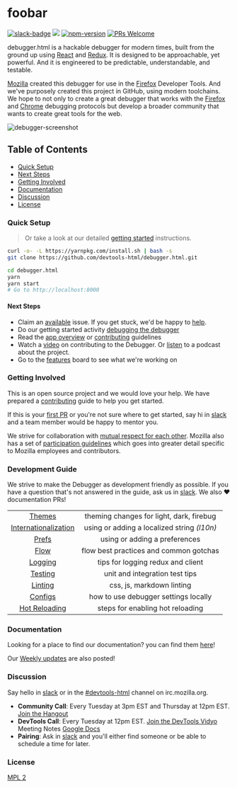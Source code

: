 # foobar

[![slack-badge]][slack] ![][ci-status] [![npm-version]][npm-package] [![PRs Welcome]][make-a-pull-request]

debugger.html is a hackable debugger for modern times, built from the ground up using [React] and [Redux].  It is designed to be approachable, yet powerful.  And it is engineered to be predictable, understandable, and testable.

[Mozilla] created this debugger for use in the [Firefox] Developer Tools.  And we've purposely created this project in GitHub, using modern toolchains.  We hope to not only to create a great debugger that works with the [Firefox][firefox-rdp] and [Chrome][chrome-rdp] debugging protocols but develop a broader community that wants to create great tools for the web.

![debugger-screenshot]

## Table of Contents
* [Quick Setup](#quick-setup)
* [Next Steps](#next-steps)
* [Getting Involved](#getting-involved)
* [Documentation](#documentation)
* [Discussion](#discussion)
* [License](#license)

### Quick Setup

> Or take a look at our detailed [getting started][getting-started] instructions.

```bash
curl -o- -L https://yarnpkg.com/install.sh | bash -s
git clone https://github.com/devtools-html/debugger.html.git

cd debugger.html
yarn
yarn start
# Go to http://localhost:8000
```

#### Next Steps

* Claim an [available] issue. If you get stuck, we'd be happy to [help].
* Do our getting started activity [debugging the debugger][first-activity]
* Read the [app overview][app-overview] or [contributing][contributing] guidelines
* Watch a [video][getting-started-screencast] on contributing to the Debugger. Or [listen][changelog] to a podcast about the project.
* Go to the [features][tracking] board to see what we're working on

### Getting Involved

This is an open source project and we would love your help. We have prepared a [contributing] guide to help you get started.

If this is your [first PR][make-a-pull-request] or you're not sure where to get started,
say hi in [slack] and a team member would be happy to mentor you.

We strive for collaboration with [mutual respect for each other][contributing]. Mozilla also has a set of [participation guidelines] which goes into greater detail specific to Mozilla employees and contributors.

### Development Guide

We strive to make the Debugger as development friendly as possible. If you have a question that's not answered in the guide, ask us in [slack]. We also :heart: documentation PRs!

| | |
|:----:|:---:|
|[Themes]|theming changes for light, dark, firebug|
|[Internationalization]|using or adding a localized string *(l10n)*|
|[Prefs]|using or adding a preferences|
|[Flow]|flow best practices and common gotchas|
|[Logging]|tips for logging redux and client|
|[Testing]|unit and integration test tips|
|[Linting]|css, js, markdown linting|
|[Configs]|how to use debugger settings locally|
|[Hot Reloading]|steps for enabling hot reloading|


### Documentation

Looking for a place to find our documentation? you can find them
[here][docs]!

Our [Weekly updates][weekly-updates] are also posted!


### Discussion

Say hello in [slack] or in the [#devtools-html][irc-devtools-html] channel on irc.mozilla.org.

* **Community Call**: Every Tuesday at 3pm EST and Thursday at 12pm EST. [Join the Hangout][community-call]
* **DevTools Call**: Every Tuesday at 12pm EST. [Join the DevTools Vidyo][vidyo] Meeting Notes [Google Docs][google-docs]
* **Pairing**: Ask in [slack] and you'll either find someone or be able to schedule a time for later.

### License

[MPL 2](./LICENSE)

[React]:https://facebook.github.io/react/
[Redux]:http://redux.js.org/
[Mozilla]:https://www.mozilla.org/
[Firefox]:https://www.mozilla.org/firefox/
[firefox-rdp]: https://wiki.mozilla.org/Remote_Debugging_Protocol
[chrome-rdp]: https://chromedevtools.github.io/debugger-protocol-viewer/1-2/

[slack-badge]: https://devtools-html-slack.herokuapp.com/badge.svg
[slack]: https://devtools-html-slack.herokuapp.com/

[debugger-screenshot]: https://shipusercontent.com/47aaaa7a6512691f964101bfb0832abe/Screen%20Shot%202017-08-15%20at%202.34.05%20PM.png

[ci-status]: https://circleci.com/gh/devtools-html/debugger.html.svg??&style=shield
[npm-version]: https://img.shields.io/npm/v/debugger.html.svg
[npm-package]: https://www.npmjs.com/package/debugger.html
[PRs Welcome]: https://img.shields.io/badge/PRs-welcome-brightgreen.svg?style=flat-square
[make-a-pull-request]: http://makeapullrequest.com


[getting-started]: ./docs/getting-setup.md
[contributing]: ./CONTRIBUTING.md
[getting-started-screencast]: ./docs/videos.md
[available]: https://github.com/devtools-html/debugger.html/labels/available
[app-overview]: ./docs/debugger-html-react-redux-overview.md
[first-activity]: ./docs/debugging-the-debugger.md
[tracking]: https://github.com/devtools-html/debugger.html/projects/10
[help]: ./docs/local-development.md#getting-help
[participation guidelines]: https://www.mozilla.org/en-US/about/governance/policies/participation/
[irc-devtools-html]: irc://irc.mozilla.org/devtools-html
[community-call]: https://hangouts.google.com/hangouts/_/calendar/amFzb24ubGFzdGVyLjExQGdtYWlsLmNvbQ.30mdpa6ncqn8uttvmrj9b9d3jc
[devtools-call]: https://wiki.mozilla.org/DevTools
[vidyo]:https://v.mozilla.com/flex.html?roomdirect.html&key=n9vJUD3L1vRMHKQC5OCNRT3UBjw
[changelog]: https://changelog.com/podcast/247
[docs]: https://devtools-html.github.io/debugger.html/docs/
[weekly-updates]: https://devtools-html.github.io/debugger.html/docs/updates

[Configs]: ./docs/local-development.md#configs
[Hot Reloading]: ./docs/local-development.md#hot-reloading-fire
[Themes]: ./docs/local-development.md#themes
[Internationalization]: ./docs/local-development.md#internationalization
[Prefs]: ./docs/local-development.md#prefs
[Flow]: ./docs/local-development.md#flow
[Logging]: ./docs/local-development.md#logging
[Testing]: ./docs/local-development.md#testing
[Linting]: ./docs/local-development.md#linting
[google-docs]:https://docs.google.com/document/d/1pUx9xq6L7bonSrDpyUNTQkQxTxAsULLu4kkHZLMEq6w/edit

